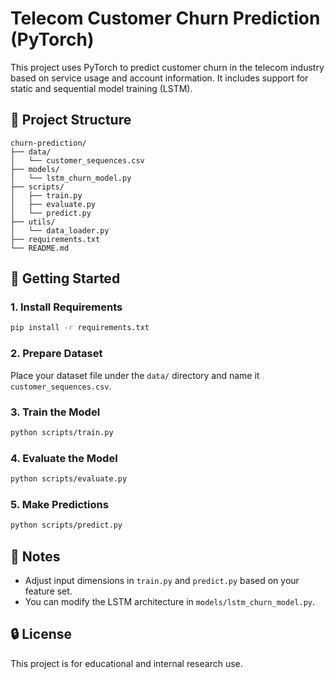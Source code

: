 # Telecom Customer Churn Prediction (PyTorch)

This project uses PyTorch to predict customer churn in the telecom industry based on service usage and account information. It includes support for static and sequential model training (LSTM).

## 📁 Project Structure

```
churn-prediction/
├── data/
│   └── customer_sequences.csv
├── models/
│   └── lstm_churn_model.py
├── scripts/
│   ├── train.py
│   ├── evaluate.py
│   └── predict.py
├── utils/
│   └── data_loader.py
├── requirements.txt
└── README.md
```

## 🚀 Getting Started

### 1. Install Requirements
```bash
pip install -r requirements.txt
```

### 2. Prepare Dataset
Place your dataset file under the `data/` directory and name it `customer_sequences.csv`.

### 3. Train the Model
```bash
python scripts/train.py
```

### 4. Evaluate the Model
```bash
python scripts/evaluate.py
```

### 5. Make Predictions
```bash
python scripts/predict.py
```

## 📌 Notes
- Adjust input dimensions in `train.py` and `predict.py` based on your feature set.
- You can modify the LSTM architecture in `models/lstm_churn_model.py`.

## 🔒 License
This project is for educational and internal research use.
